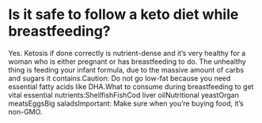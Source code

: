 # Is it safe to follow a keto diet while breastfeeding?

Yes. Ketosis if done correctly is nutrient-dense and it’s very healthy for a woman who is either pregnant or has breastfeeding to do. The unhealthy thing is feeding your infant formula, due to the massive amount of carbs and sugars it contains.Caution: Do not go low-fat because you need essential fatty acids like DHA.What to consume during breastfeeding to get vital essential nutrients:ShellfishFishCod liver oilNutritional yeastOrgan meatsEggsBig saladsImportant: Make sure when you’re buying food, it’s non-GMO.